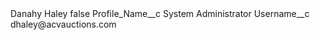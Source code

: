 <?xml version="1.0" encoding="UTF-8"?>
<CustomMetadata xmlns="http://soap.sforce.com/2006/04/metadata" xmlns:xsi="http://www.w3.org/2001/XMLSchema-instance" xmlns:xsd="http://www.w3.org/2001/XMLSchema">
    <label>Danahy Haley</label>
    <protected>false</protected>
    <values>
        <field>Profile_Name__c</field>
        <value xsi:type="xsd:string">System Administrator</value>
    </values>
    <values>
        <field>Username__c</field>
        <value xsi:type="xsd:string">dhaley@acvauctions.com</value>
    </values>
</CustomMetadata>
